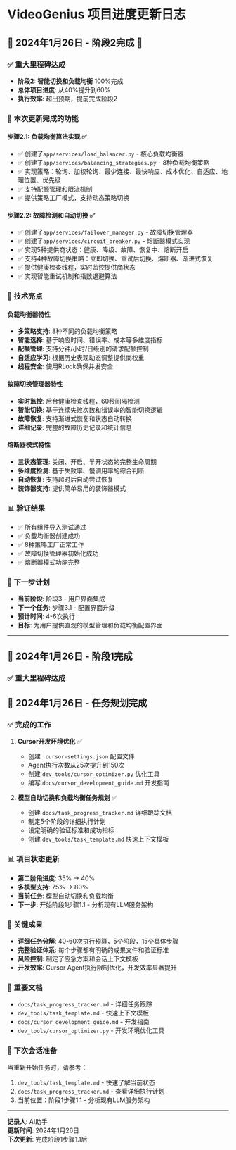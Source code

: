 # VideoGenius 项目进度更新日志

## 📅 2024年1月26日 - 阶段2完成 🎉

### ✅ 重大里程碑达成
- **阶段2: 智能切换和负载均衡** 100%完成
- **总体项目进度**: 从40%提升到60%
- **执行效率**: 超出预期，提前完成阶段2

### 🚀 本次更新完成的功能

#### 步骤2.1: 负载均衡算法实现 ✅
- ✅ 创建了`app/services/load_balancer.py` - 核心负载均衡器
- ✅ 创建了`app/services/balancing_strategies.py` - 8种负载均衡策略
- ✅ 实现策略：轮询、加权轮询、最少连接、最快响应、成本优化、自适应、地理位置、优先级
- ✅ 支持配额管理和限流机制
- ✅ 提供策略工厂模式，支持动态策略切换

#### 步骤2.2: 故障检测和自动切换 ✅
- ✅ 创建了`app/services/failover_manager.py` - 故障切换管理器
- ✅ 创建了`app/services/circuit_breaker.py` - 熔断器模式实现
- ✅ 实现5种提供商状态：健康、降级、故障、恢复中、熔断开启
- ✅ 支持4种故障切换策略：立即切换、重试后切换、熔断器、渐进式恢复
- ✅ 提供健康检查线程，实时监控提供商状态
- ✅ 实现智能重试机制和指数退避算法

### 🎯 技术亮点

#### 负载均衡器特性
- **多策略支持**: 8种不同的负载均衡策略
- **智能选择**: 基于响应时间、错误率、成本等多维度指标
- **配额管理**: 支持分钟/小时/日级别的请求配额控制
- **自适应学习**: 根据历史表现动态调整提供商权重
- **线程安全**: 使用RLock确保并发安全

#### 故障切换管理器特性
- **实时监控**: 后台健康检查线程，60秒间隔检测
- **智能切换**: 基于连续失败次数和错误率的智能切换逻辑
- **故障恢复**: 支持渐进式恢复和状态自动转换
- **详细记录**: 完整的故障历史记录和统计信息

#### 熔断器模式特性
- **三状态管理**: 关闭、开启、半开状态的完整生命周期
- **多维度检测**: 基于失败率、慢调用率的综合判断
- **自动恢复**: 支持超时后自动尝试恢复
- **装饰器支持**: 提供简单易用的装饰器模式

### 📊 验证结果
- ✅ 所有组件导入测试通过
- ✅ 负载均衡器创建成功
- ✅ 8种策略工厂正常工作
- ✅ 故障切换管理器初始化成功
- ✅ 熔断器模式功能完整

### 🔄 下一步计划
- **当前阶段**: 阶段3 - 用户界面集成
- **下一个任务**: 步骤3.1 - 配置界面升级
- **预计时间**: 4-6次执行
- **目标**: 为用户提供直观的模型管理和负载均衡配置界面

---

## 📅 2024年1月26日 - 阶段1完成

### ✅ 重大里程碑达成

## 📅 2024年1月26日 - 任务规划完成

### ✅ 完成的工作
1. **Cursor开发环境优化** ✅
   - 创建 `.cursor-settings.json` 配置文件
   - Agent执行次数从25次提升到150次
   - 创建 `dev_tools/cursor_optimizer.py` 优化工具
   - 编写 `docs/cursor_development_guide.md` 开发指南

2. **模型自动切换和负载均衡任务规划** ✅
   - 创建 `docs/task_progress_tracker.md` 详细跟踪文档
   - 制定5个阶段的详细执行计划
   - 设定明确的验证标准和成功指标
   - 创建 `dev_tools/task_template.md` 快速上下文模板

### 📊 项目状态更新
- **第二阶段进度**: 35% → 40%
- **多模型支持**: 75% → 80%
- **当前任务**: 模型自动切换和负载均衡
- **下一步**: 开始阶段1步骤1.1 - 分析现有LLM服务架构

### 🎯 关键成果
- **详细任务分解**: 40-60次执行预算，5个阶段，15个具体步骤
- **完整验证体系**: 每个步骤都有明确的成果文件和验证标准
- **风险控制**: 制定了应急方案和会话上下文模板
- **开发效率**: Cursor Agent执行限制优化，开发效率显著提升

### 📝 重要文档
- `docs/task_progress_tracker.md` - 详细任务跟踪
- `dev_tools/task_template.md` - 快速上下文模板
- `docs/cursor_development_guide.md` - 开发指南
- `dev_tools/cursor_optimizer.py` - 开发环境优化工具

### 🚀 下次会话准备
当重新开始任务时，请参考：
1. `dev_tools/task_template.md` - 快速了解当前状态
2. `docs/task_progress_tracker.md` - 查看详细执行计划
3. 当前位置：阶段1步骤1.1 - 分析现有LLM服务架构

---
**记录人**: AI助手  
**更新时间**: 2024年1月26日  
**下次更新**: 完成阶段1步骤1.1后 